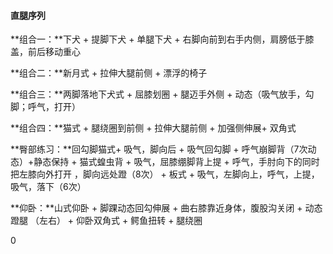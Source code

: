 #### 直腿序列

**组合一：**下犬 + 提脚下犬 + 单腿下犬 + 右脚向前到右手内侧，肩膀低于膝盖，前后移动重心

**组合二：**新月式 + 拉伸大腿前侧 + 漂浮的椅子

**组合三：**两脚落地下犬式 + 屈膝划圈 + 腿迈手外侧 + 动态（吸气放手，勾脚；呼气，打开）

**组合四：**猫式 + 腿绕圈到前侧 + 拉伸大腿前侧  + 加强侧伸展+ 双角式

**臀部练习：**回勾脚猫式+ 吸气，脚向后 + 吸气回勾脚 + 呼气崩脚背（7次动态）+静态保持 + 猫式蝗虫背 + 吸气，屈膝绷脚背上提 + 呼气，手肘向下的同时把左膝向外打开 ，脚向远处蹬（8次） +  板式 + 吸气，左脚向上，呼气，上提，吸气，落下（6次）

**仰卧：**山式仰卧 + 脚踝动态回勾伸展 + 曲右膝靠近身体，腹股沟关闭 + 动态蹬腿 （左右） + 仰卧双角式 + 鳄鱼扭转 + 腿绕圈 

0